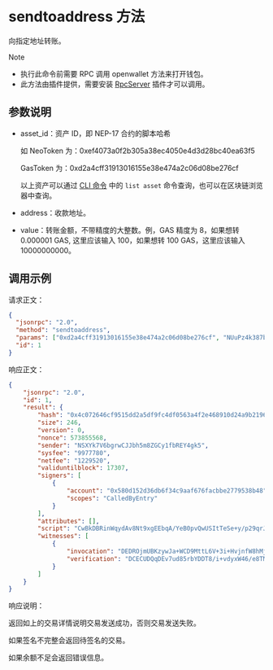 # sendtoaddress 方法

向指定地址转账。

> [!Note]
>
> - 执行此命令前需要 RPC 调用 openwallet 方法来打开钱包。
> - 此方法由插件提供，需要安装 [RpcServer](https://github.com/neo-project/neo-modules/releases) 插件才可以调用。

## 参数说明

- asset_id：资产 ID，即 NEP-17 合约的脚本哈希

  如 NeoToken 为：0xef4073a0f2b305a38ec4050e4d3d28bc40ea63f5

  GasToken 为：0xd2a4cff31913016155e38e474a2c06d08be276cf

  以上资产可以通过 [CLI 命令](../../../../node/cli/cli.md) 中的 `list asset` 命令查询，也可以在区块链浏览器中查询。

- address：收款地址。

- value：转账金额，不带精度的大整数。例，GAS 精度为 8，如果想转 0.000001 GAS, 这里应该输入 100，如果想转 100 GAS，这里应该输入 10000000000。

## 调用示例

请求正文：

```json
{
  "jsonrpc": "2.0",
  "method": "sendtoaddress",
  "params": ["0xd2a4cff31913016155e38e474a2c06d08be276cf", "NUuPz4k387bHuySx2e2RWhZj5SpF8V4Csy", 100],
  "id": 1
}
```

响应正文：

```json
{
    "jsonrpc": "2.0",
    "id": 1,
    "result": {
        "hash": "0x4c072646cf9515dd2a5df9fc4df0563a4f2e468910d24a9b2196743bcea8b8f0",
        "size": 246,
        "version": 0,
        "nonce": 573855568,
        "sender": "NSXYk7V6bgrwCJJbh5m8ZGCy1fbREY4gk5",
        "sysfee": "9977780",
        "netfee": "1229520",
        "validuntilblock": 17307,
        "signers": [
            {
                "account": "0x580d152d36db6f34c9aaf676facbbe2779538b48",
                "scopes": "CalledByEntry"
            }
        ],
        "attributes": [],
        "script": "CwBkDBRinWqydAv8Nt9xgEEbqA/YeB0pvQwUSItTeSe+y/p29qrJNG/bNi0VDVgUwB8MCHRyYW5zZmVyDBTPduKL0AYsSkeO41VhARMZ88+k0kFifVtSOQ==",
        "witnesses": [
            {
                "invocation": "DEDROjmUBKzywJa+WCD9MttL6V+3i+HvjnfW8hMjT5y8zMcXzqt4HI2/72YM/aS2nfWPXOfJVXZmK/89mSJqPVX6",
                "verification": "DCECUDQqDEv7ud85rbYDDT8/i+vdyxW46/e8TMrafzqJui5BVuezJw=="
            }
        ]
    }
}
```

响应说明：

返回如上的交易详情说明交易发送成功，否则交易发送失败。

如果签名不完整会返回待签名的交易。

如果余额不足会返回错误信息。
